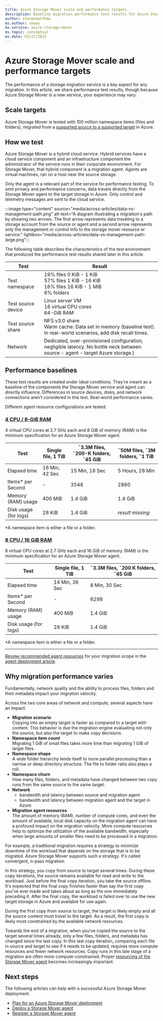 ```yaml
---
title: Azure Storage Mover scale and performance targets.
description: Baseline migration performance test results for Azure Storage Mover.
author: stevenmatthew
ms.author: shaas
ms.service: azure-storage-mover
ms.topic: conceptual
ms.date: 03/27/2023
---
```


<!-- 
!########################################################
STATUS: IN REVIEW

CONTENT: final

REVIEW Stephen/Fabian: not reviewed
REVIEW Engineering: not reviewed

!########################################################
-->

# Azure Storage Mover scale and performance targets

The performance of a storage migration service is a key aspect for any migration. In this article, we share performance test results, though because Azure Storage Mover is a new service, your experience may vary.

## Scale targets

Azure Storage Mover is tested with 100 million namespace items (files and folders), migrated from a [supported source to a supported target](service-overview.md#supported-sources-and-targets) in Azure.

## How we test

Azure Storage Mover is a hybrid cloud service. Hybrid services have a cloud service component and an infrastructure component the administrator of the service runs in their corporate environment. For Storage Mover, that hybrid component is a migration agent. Agents are virtual machines, ran on a host near the source storage. 

Only the agent is a relevant part of the service for performance testing. To omit privacy and performance concerns, data travels directly from the Storage Mover agent to the target storage in Azure. Only control and telemetry messages are sent to the cloud service.

:::image type="content" source="media/across-articles/data-vs-management-path.png" alt-text="A diagram illustrating a migration's path by showing two arrows. The first arrow represents data traveling to a storage account from the source or agent and a second arrow represents only the management or control info to the storage mover resource or service." lightbox="media/across-articles/data-vs-management-path-large.png":::

The following table describes the characteristics of the test environment that produced the performance test results shared later in this article.

|Test               | Result                                                                                                                        |
|-------------------|-------------------------------------------------------------------------------------------------------------------------------|
|Test namespace     | 19% files 0 KiB - 1 KiB <br />57% files 1 KiB - 16 KiB <br />16% files 16 KiB - 1 MiB <br />6% folders                        |
|Test source device | Linux server VM <br />16 virtual CPU cores<br />64-GiB RAM                                                                    |
|Test source share  | NFS v3.0 share <br /> Warm cache: Data set in memory (baseline test). In real-world scenarios, add disk recall times.          |
|Network            | Dedicated, over-provisioned configuration, negligible latency. No bottle neck between source - agent - target Azure storage.) |

## Performance baselines

These test results are created under ideal conditions. They're meant as a baseline of the components the Storage Mover service and agent can directly influence. Differences in source devices, disks, and network connections aren't considered in this test. Real-world performance varies.

Different agent resource configurations are tested:

### [4 CPU / 8-GiB RAM](#tab/minspec)

4 virtual CPU cores at 2.7 GHz each and 8 GiB of memory (RAM) is the minimum specification for an Azure Storage Mover agent.

|Test                      | Single file, 1 TiB|&tilde;3.3M files, &tilde;200-K folders, &tilde;45 GiB |&tilde;50M files, &tilde;3M folders, &tilde;1 TiB |
|--------------------------|-------------------|------------------------------------------------------|--------------------------------------------------|
|Elapsed time              | 16 Min, 42 Sec    | 15 Min, 18 Sec                                       | 5 Hours, 28 Min                                  |
|Items* per Second         | -                 | 3548                                                 | 2860                                             |
|Memory (RAM) usage        | 400 MiB           | 1.4 GiB                                              | 1.4 GiB                                          |
|Disk usage (for logs)     | 28 KiB            | 1.4 GiB                                              | *result missing*                                 |

*A namespace item is either a file or a folder.

### [8 CPU / 16 GiB RAM](#tab/boostspec)

8 virtual CPU cores at 2.7 GHz each and 16 GiB of memory (RAM) is the minimum specification for an Azure Storage Mover agent.

|Test                      | Single file, 1 TiB| &tilde;3.3M files, &tilde;200 K folders, &tilde;45 GiB  |
|--------------------------|-------------------|--------------------------------------------------------|
|Elapsed time              | 14 Min, 36 Sec    | 8 Min, 30 Sec                                          |
|Items* per Second         | -                 | 6298                                                   |
|Memory (RAM) usage        | 400 MiB           | 1.4 GiB                                                |
|Disk usage (for logs)     | 28 KiB            | 1.4 GiB                                                |

*A namespace item is either a file or a folder.

---

[Review recommended agent resources](agent-deploy.md#recommended-compute-and-memory-resources) for your migration scope in the [agent deployment article](agent-deploy.md).

## Why migration performance varies

Fundamentally, network quality and the ability to process files, folders and their metadata impact your migration velocity.

Across the two core areas of network and compute, several aspects have an impact:

- **Migration scenario** <br />Copying into an empty target is faster as compared to a target with content. This behavior is due the migration engine evaluating not only the source, but also the target to make copy decisions.
- **Namespace item count** <br />Migrating 1 GiB of small files takes more time than migrating 1 GiB of larger files.
- **Namespace shape** <br />A wide folder hierarchy lends itself to more parallel processing than a narrow or deep directory structure. The file to folder ratio also plays a roll.
- **Namespace churn**  <br />How many files, folders, and metadata have changed between two copy runs from the same source to the same target. 
- **Network**
    - bandwidth and latency between source and migration agent
    - bandwidth and latency between migration agent and the target in Azure
- **Migration agent resources** <br />The amount of memory (RAM), number of compute cores, and even the amount of available, local disk capacity on the migration agent can have a profound impact on the migration velocity. More compute resources help to optimize the utilization of the available bandwidth, especially when large amounts of smaller files need to be processed in a migration.

For example, a traditional migration requires a strategy to minimize downtime of the workload that depends on the storage that is to be migrated. Azure Storage Mover supports such a strategy. It's called convergent, n-pass migration.

In this strategy, you copy from source to target several times. During these copy iterations, the source remains available for read and write to the workload. Just before the final copy iteration, you take the source offline. It's expected that the final copy finishes faster than say the first copy you've ever made and takes about as long as the one immediately preceding it. After the final copy, the workload is failed over to use the new target storage in Azure and available for use again.

During the first copy from source to target, the target is likely empty and all the source content must travel to the target. As a result, the first copy is likely most constrained by the available network resources. 

Towards the end of a migration, when you've copied the source to the target several times already, only a few files, folders, and metadata has changed since the last copy. In this last copy iteration, comparing each file in source and target to see if it needs to be updated, requires more compute resources and fewer network resources. Copy runs in this late stage of a migration are often more compute-constrained. Proper [resourcing of the Storage Mover agent](agent-deploy.md#recommended-compute-and-memory-resources) becomes increasingly important.

## Next steps

The following articles can help with a successful Azure Storage Mover deployment.

- [Plan for an Azure Storage Mover deployment](deployment-planning.md)
- [Deploy a Storage Mover agent](agent-deploy.md)
- [Register a Storage Mover agent](agent-register.md)
